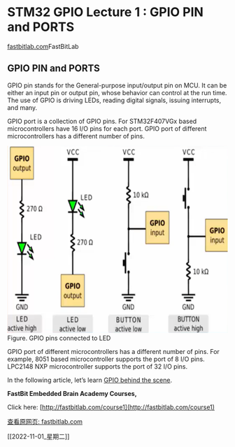 
# STM32 GPIO Lecture 1 : GPIO PIN and PORTS

[fastbitlab.com](http://fastbitlab.com/stm32-gpio-lecture-1-gpio-pin-ports/)FastBitLab

## GPIO PIN and PORTS

GPIO pin stands for the General-purpose input/output pin on MCU. It can be either an input pin or output pin, whose behavior can control at the run time. The use of GPIO is driving LEDs, reading digital signals, issuing interrupts, and many.

GPIO port is a collection of GPIO pins. For STM32F407VGx based microcontrollers have 16 I/O pins for each port. GPIO port of different microcontrollers has a different number of pins.


![](https://raw.githubusercontent.com/DustOfStars/ObsPicGo/master/Gavin_Obs/20221101110648.png)
Figure. GPIO pins connected to LED



GPIO port of different microcontrollers has a different number of pins. For example, 8051 based microcontroller supports the port of 8 I/O pins. LPC2148 NXP microcontroller supports the port of 32 I/O pins.

In the following article, let’s learn [GPIO behind the scene](http://fastbitlab.com/gpio-behind-scene/).

**FastBit Embedded Brain Academy Courses,**

Click here: [http://fastbitlab.com/course1](http://fastbitlab.com/course1)

[查看原网页: fastbitlab.com](http://fastbitlab.com/stm32-gpio-lecture-1-gpio-pin-ports/)




[[2022-11-01_星期二]]

